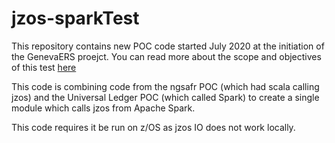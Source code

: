 # jzos-sparkTest

This repository contains new POC code started July 2020 at the initiation of the GenevaERS proejct.  You can read more about the scope and objectives of this test [here](https://genevaers.org/2020/07/29/organize-and-commit-to-the-spark-genevaers-poc/)

This code is combining code from the ngsafr POC (which had scala calling jzos) and the Universal Ledger POC (which called Spark) to create a single module which calls jzos from Apache Spark.

This code requires it be run on z/OS as jzos IO does not work locally.